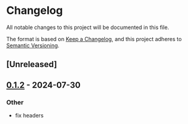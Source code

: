 # Changelog
All notable changes to this project will be documented in this file.

The format is based on [Keep a Changelog](https://keepachangelog.com/en/1.0.0/),
and this project adheres to [Semantic Versioning](https://semver.org/spec/v2.0.0.html).

## [Unreleased]

## [0.1.2](https://github.com/DenisGorbachev/not-found-error/compare/v0.1.1...v0.1.2) - 2024-07-30

### Other
- fix headers

